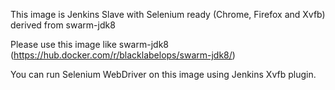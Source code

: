 This image is Jenkins Slave with Selenium ready (Chrome, Firefox and Xvfb) derived from swarm-jdk8

Please use this image like swarm-jdk8 (https://hub.docker.com/r/blacklabelops/swarm-jdk8/)

You can run Selenium WebDriver on this image using Jenkins Xvfb plugin.
